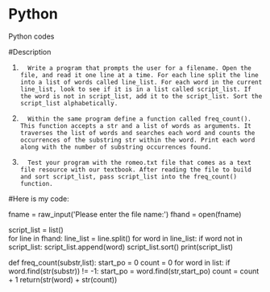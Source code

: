 # Python
Python codes

#Description
1.       Write a program that prompts the user for a filename. Open the file, and read it one line at a time. For each line split the line into a list of words called line_list. For each word in the current line_list, look to see if it is in a list called script_list. If the word is not in script_list, add it to the script_list. Sort the script_list alphabetically.

2.       Within the same program define a function called freq_count(). This function accepts a str and a list of words as arguments. It traverses the list of words and searches each word and counts the occurrences of the substring str within the word. Print each word along with the number of substring occurrences found.

3.       Test your program with the romeo.txt file that comes as a text file resource with our textbook. After reading the file to build and sort script_list, pass script_list into the freq_count() function.

#Here is my code:

fname = raw_input('Please enter the file name:')
fhand = open(fname)

script_list = list()   
for line in fhand:
     line_list = line.split()
     for word in line_list:
         if word not in script_list:
            script_list.append(word)
script_list.sort()
print(script_list)


def freq_count(substr,list):
     start_po = 0
     count = 0
     for word in list:
         if word.find(str(substr)) != -1:
             start_po = word.find(str,start_po)
             count = count + 1
     return(str(word) + str(count))
